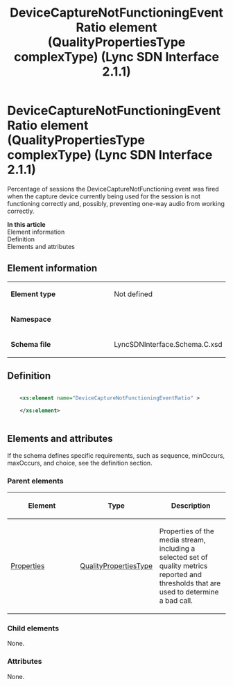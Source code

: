 ﻿---
title: DeviceCaptureNotFunctioningEventRatio element (QualityPropertiesType complexType) (Lync SDN Interface 2.1.1)
TOCTitle: DeviceCaptureNotFunctioningEventRatio element
ms:assetid: 51a4cb3b-b212-3248-2ae8-6885cadbd1a9
ms:mtpsurl: https://msdn.microsoft.com/en-us/library/Dn912710(v=office.15)
ms:contentKeyID: 64126880
ms.date: 02/16/2015
mtps_version: v=office.15
dev_langs:
- xml
---

# DeviceCaptureNotFunctioningEventRatio element (QualityPropertiesType complexType) (Lync SDN Interface 2.1.1)

Percentage of sessions the DeviceCaptureNotFunctioning event was fired when the capture device currently being used for the session is not functioning correctly and, possibly, preventing one-way audio from working correctly.


**In this article**  
Element information  
Definition  
Elements and attributes  

## Element information

<table>
<colgroup>
<col style="width: 50%" />
<col style="width: 50%" />
</colgroup>
<tbody>
<tr class="odd">
<td><p><strong>Element type</strong></p></td>
<td><p>Not defined</p></td>
</tr>
<tr class="even">
<td><p><strong>Namespace</strong></p></td>
<td><p></p></td>
</tr>
<tr class="odd">
<td><p><strong>Schema file</strong></p></td>
<td><p>LyncSDNInterface.Schema.C.xsd</p></td>
</tr>
</tbody>
</table>


## Definition

```xml

    <xs:element name="DeviceCaptureNotFunctioningEventRatio" >
    
    </xs:element>
  
```

## Elements and attributes

If the schema defines specific requirements, such as sequence, minOccurs, maxOccurs, and choice, see the definition section.

### Parent elements

<table>
<colgroup>
<col style="width: 33%" />
<col style="width: 33%" />
<col style="width: 33%" />
</colgroup>
<thead>
<tr class="header">
<th><p>Element</p></th>
<th><p>Type</p></th>
<th><p>Description</p></th>
</tr>
</thead>
<tbody>
<tr class="odd">
<td><p><a href="properties-element-qualitytype-complextype-lync-sdn-interface-2-1-1.md">Properties</a></p></td>
<td><p><a href="qualitypropertiestype-complextype-lync-sdn-interface-2-1-1.md">QualityPropertiesType</a></p></td>
<td><p>Properties of the media stream, including a selected set of quality metrics reported and thresholds that are used to determine a bad call.</p></td>
</tr>
</tbody>
</table>


### Child elements

None.

### Attributes

None.

